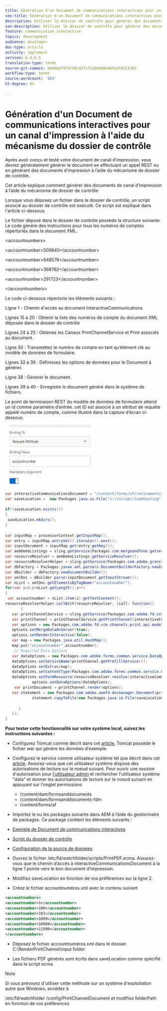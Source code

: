 ```yaml
---
title: Génération d'un Document de communications interactives pour un canal d'impression à l'aide du mécanisme du dossier de contrôle
seo-title: Génération d'un Document de communications interactives pour un canal d'impression à l'aide du mécanisme du dossier de contrôle
description: Utiliser le dossier de contrôle pour générer des documents de canal d’impression
seo-description: Utiliser le dossier de contrôle pour générer des documents de canal d’impression
feature: communication interactive
topics: development
audience: developer
doc-type: article
activity: implement
version: 6.4,6.5
translation-type: tm+mt
source-git-commit: b040bdf97df39c45f175288608e965e5f0214703
workflow-type: tm+mt
source-wordcount: '483'
ht-degree: 0%

---
```



# Génération d&#39;un Document de communications interactives pour un canal d&#39;impression à l&#39;aide du mécanisme du dossier de contrôle

Après avoir conçu et testé votre document de canal d’impression, vous devrez généralement générer le document en effectuant un appel REST ou en générant des documents d’impression à l’aide du mécanisme de dossier de contrôle.

Cet article explique comment générer des documents de canal d’impression à l’aide du mécanisme de dossier de contrôle.

Lorsque vous déposez un fichier dans le dossier de contrôle, un script associé au dossier de contrôle est exécuté. Ce script est expliqué dans l&#39;article ci-dessous.

Le fichier déposé dans le dossier de contrôle possède la structure suivante. Le code génère des instructions pour tous les numéros de comptes répertoriés dans le document XML.

&lt;accountnumbers>

&lt;accountnumber>509840&lt;/accountnumber>

&lt;accountnumber>948576&lt;/accountnumber>

&lt;accountnumber>398762&lt;/accountnumber>

&lt;accountnumber>291723&lt;/accountnumber>

&lt;/accountnumbers>

Le code ci-dessous répertorie les éléments suivants :

Ligne 1 - Chemin d&#39;accès au document InteractiveCommunications

Lignes 15 à 20 : Obtenir la liste des numéros de compte du document XML déposée dans le dossier de contrôle

Lignes 24 à 25 : Obtenez les Canaux PrintChannelService et Print associés au document.

Ligne 30 : Transmettez le numéro de compte en tant qu’élément clé au modèle de données de formulaire.

Lignes 32 à 36 : Définissez les options de données pour le Document à générer.

Ligne 38 : Générer le document.

Lignes 39 à 40 - Enregistre le document généré dans le système de fichiers.

Le point de terminaison REST du modèle de données de formulaire attend un id comme paramètre d’entrée. cet ID est associé à un attribut de requête appelé numéro de compte, comme illustré dans la capture d’écran ci-dessous.

![request](assets/requestattributeprintchannel.gif)

```java
var interactiveCommunicationsDocument = "/content/forms/af/retirementstatementprint/channels/print/";
var saveLocation =  new Packages.java.io.File("c:\\scrap\\loadtesting");

if(!saveLocation.exists())
{
 saveLocation.mkdirs();
}

var inputMap = processorContext.getInputMap();
var entry = inputMap.entrySet().iterator().next();
var inputDocument = inputMap.get(entry.getKey());
var aemDemoListings = sling.getService(Packages.com.mergeandfuse.getserviceuserresolver.GetResolver);
var resourceResolver = aemDemoListings.getServiceResolver();
var resourceResolverHelper = sling.getService(Packages.com.adobe.granite.resourceresolverhelper.ResourceResolverHelper);
var dbFactory = Packages.javax.xml.parsers.DocumentBuilderFactory.newInstance();
var dBuilder = dbFactory.newDocumentBuilder();
var xmlDoc = dBuilder.parse(inputDocument.getInputStream());
var nList = xmlDoc.getElementsByTagName("accountnumber");
for(var i=0;i<nList.getLength();i++)
{
 var accountnumber = nList.item(i).getTextContent();
resourceResolverHelper.callWith(resourceResolver, {call: function()
       {
   var printChannelService = sling.getService(Packages.com.adobe.fd.ccm.channels.print.api.service.PrintChannelService);
   var printChannel = printChannelService.getPrintChannel(interactiveCommunicationsDocument);
   var options = new Packages.com.adobe.fd.ccm.channels.print.api.model.PrintChannelRenderOptions();
   options.setMergeDataOnServer(true);
   options.setRenderInteractive(false);
   var map = new Packages.java.util.HashMap();
   map.put("accountnumber",accountnumber);
    // Required Data Options
   var dataOptions = new Packages.com.adobe.forms.common.service.DataOptions(); 
   dataOptions.setServiceName(printChannel.getPrefillService()); 
   dataOptions.setExtras(map); 
   dataOptions.setContentType(Packages.com.adobe.forms.common.service.ContentType.JSON);
   dataOptions.setFormResource(resourceResolver.resolve(interactiveCommunicationsDocument));
            options.setDataOptions(dataOptions); 
    var printDocument = printChannel.render(options);
   var statement = new Packages.com.adobe.aemfd.docmanager.Document(printDocument.getInputStream());
            statement.copyToFile(new Packages.java.io.File(saveLocation+"\\"+accountnumber+".pdf"));

      }
   });
}
```


**Pour tester cette fonctionnalité sur votre système local, suivez les instructions suivantes :**

* Configurez Tomcat comme décrit dans cet [article.](/help/forms/ic-print-channel-tutorial/set-up-tomcat.md) Tomcat possède le fichier war qui génère les données d&#39;exemple.
* Configurez le service comme utilisateur système tel que décrit dans cet [article](/help/forms/adaptive-forms/service-user-tutorial-develop.md).
Assurez-vous que cet utilisateur système dispose des autorisations de lecture sur le noeud suivant. Pour ouvrir une session d&#39;autorisation pour [l&#39;utilisateur admin](https://localhost:4502/useradmin) et rechercher l&#39;utilisateur système &quot;data&quot; et donner les autorisations de lecture sur le noeud suivant en appuyant sur l&#39;onglet permissions
   * /content/dam/formsanddocuments
   * /content/dam/formsanddocuments-fdm
   * /content/forms/af
* Importez le ou les packages suivants dans AEM à l’aide du gestionnaire de packages. Ce package contient les éléments suivants :


* [Exemple de Document de communications interactives](assets/retirementstatementprint.zip)
* [Script du dossier de contrôle](assets/printchanneldocumentusingwatchedfolder.zip)
* [Configuration de la source de données](assets/datasource.zip)

* Ouvrez le fichier /etc/fd/watchfolder/scripts/PrintPDF.ecma. Assurez-vous que le chemin d’accès à interactiveCommunicationsDocument à la ligne 1 pointe vers le bon document d’impression.

* Modifiez saveLocation en fonction de vos préférences sur la ligne 2.

* Créez le fichier accountnuméros.xml avec le contenu suivant

```xml
<accountnumbers>
<accountnumber>1</accountnumber>
<accountnumber>100</accountnumber>
<accountnumber>101</accountnumber>
<accountnumber>1009</accountnumber>
<accountnumber>10009</accountnumber>
<accountnumber>11990</accountnumber>
</accountnumbers>
```


* Déposez le fichier accountnuméros.xml dans le dossier C:\RenderPrintChannel\input folder.

* Les fichiers PDF générés sont écrits dans saveLocation comme spécifié dans le script ecma.

>[!NOTE]
>
>Si vous prévoyez d&#39;utiliser cette méthode sur un système d&#39;exploitation autre que Windows, accédez à
>
>/etc/fd/watchfolder /config/PrintChannelDocument et modifiez folderPath en fonction de vos préférences

